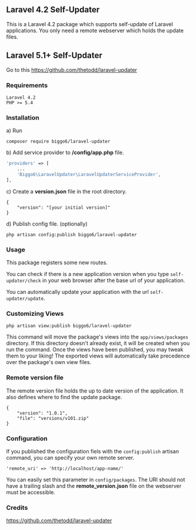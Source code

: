 ## Laravel 4.2 Self-Updater
This is a Laravel 4.2 package which supports self-update of Laravel applications.
You only need a remote webserver which holds the update files.

## Laravel 5.1+ Self-Updater

Go to this https://github.com/thetodd/laravel-updater

### Requirements
```
Laravel 4.2
PHP >= 5.4
```

### Installation
a) Run

```
composer require biggo6/laravel-updater
```

b) Add service provider to **/config/app.php** file.
```php
'providers' => [
    ...
    'Biggo6\LaravelUpdater\LaravelUpdaterServiceProvider',
],
```
c) Create a **version.json** file in the root directory.
```
{
    "version": "[your initial version]"
}
```
d) Publish config file. (optionally)

```
php artisan config:publish biggo6/laravel-updater
```

### Usage
This package registers some new routes.

You can check if there is a new application version when you type `self-updater/check`
in your web browser after the base url of your application.

You can automatically update your application with the url ``self-updater/update``.

### Customizing Views

```
php artisan view:publish biggo6/laravel-updater
```
This command will move the package's views into the ``app/views/packages`` directory. If this directory doesn't already exist, it will be created when you run the command. Once the views have been published, you may tweak them to your liking! The exported views will automatically take precedence over the package's own view files.


### Remote version file
The remote version file holds the up to date version of the application. It also defines
where to find the update package.
```
{
    "version": "1.0.1",
    "file": "versions/v101.zip"
}
```

### Configuration
If you published the configuration fiels with the ``config:publish`` artisan command, you can
specify your own remote server.
```
'remote_uri' => 'http://localhost/app-name/'
```
You can easily set this parameter in ```config/packages```. The URI should not have a trailing slash
and the **remote_version.json** file on the webserver must be accessible.

### Credits

https://github.com/thetodd/laravel-updater
